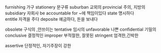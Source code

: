furnishing 가구
stationery 문구류
suburban 교외의
provincial 주의, 지방의
subsidiary 자회사
be accountable for ~에 책임이있다
state 명시하다\
entitle 자격을 주다
deposite 예금하다, 돈을 보내다

obsolete 구식의 ,안쓰이는
tentative 임시의
unfavorable 나쁜
confidential 기밀의
conclusive 결정적인
improper 부적절한, 잘못된
stringent 엄격한,긴박한

assertive 단정적인, 자기주장이 강한

